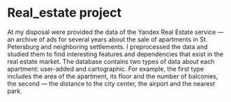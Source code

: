 # Real_estate project
At my disposal were provided the data of the Yandex Real Estate service — an archive of ads for several years about the sale of apartments in St. Petersburg and neighboring settlements.
I preprocessed the data and studied them to find interesting features and dependencies that exist in the real estate market.
The database contains two types of data about each apartment: user-added and cartographic. For example, the first type includes the area of the apartment, its floor and the number of balconies, the second — the distance to the city center, the airport and the nearest park.
